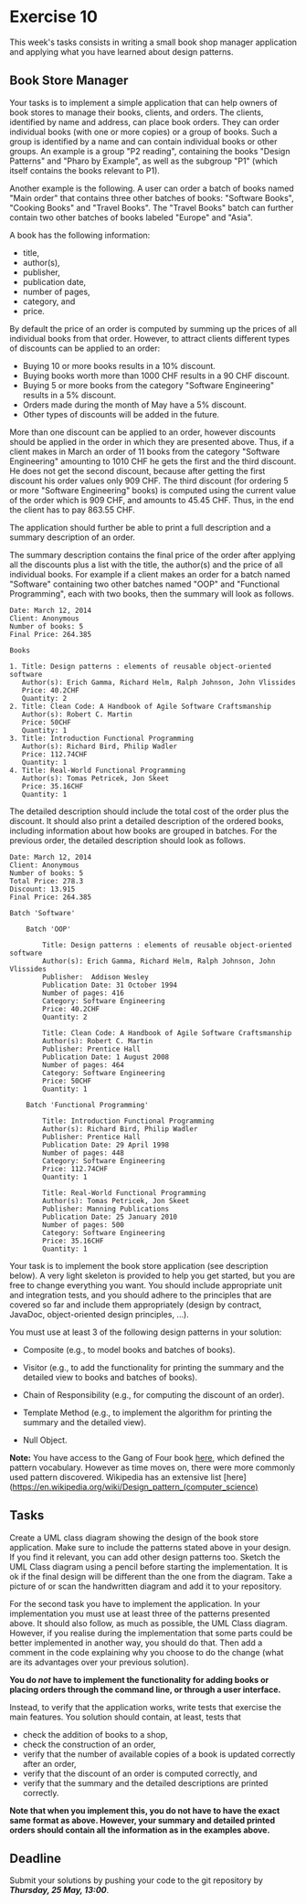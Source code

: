 # Exercise 10

This week's tasks consists in writing a small book shop manager application 
and applying what you have learned about design patterns.


## Book Store Manager

Your tasks is to implement a simple application that can help owners of book 
stores to manage their books, clients, and orders. The clients, identified by 
name and address, can place book orders. They can order individual books (with 
one or more copies) or a group of books. Such a group is identified by a name 
and can contain individual books or other groups. An example is a group "P2 
reading", containing the books "Design Patterns" and "Pharo by Example", as 
well as the subgroup "P1" (which itself contains the books relevant to P1).

Another example is the following. A user can order a batch of books named 
"Main order" that contains three other batches of books: "Software Books", 
"Cooking Books" and "Travel Books". The "Travel Books" batch can further 
contain two other batches of books labeled "Europe" and "Asia".

A book has the following information:
  - title,
  - author(s),
  - publisher,
  - publication date,
  - number of pages,
  - category, and
  - price.

By default the price of an order is computed by summing up the prices of all 
individual books from that order. However, to attract clients different types 
of discounts can be applied to an order:

- Buying 10 or more books results in a 10% discount.
- Buying books worth more than 1000 CHF results in a 90 CHF discount.
- Buying 5 or more books from the category "Software Engineering" results in a 
  5% discount.
- Orders made during the month of May have a 5% discount.
- Other types of discounts will be added in the future.

More than one discount can be applied to an order, however discounts should be 
applied in the order in which they are presented above. Thus, if a client 
makes in March an order of 11 books from the category "Software Engineering" 
amounting to 1010 CHF he gets the first and the third discount. He does not 
get the second discount, because after getting the first discount his order 
values only 909 CHF. The third discount (for ordering 5 or more "Software 
Engineering" books) is computed using the current value of the order which is 
909 CHF, and amounts to 45.45 CHF. Thus, in the end the client has to pay 
863.55 CHF.

The application should further be able to print a full description and a 
summary description of an order.

The summary description contains the final price of the order after applying 
all the discounts plus a list with the title, the author(s) and the price of 
all individual books. For example if a client makes an order for a batch named 
"Software" containing two other batches named "OOP" and "Functional 
Programming", each with two books, then the summary will look as follows.

```
Date: March 12, 2014
Client: Anonymous
Number of books: 5
Final Price: 264.385

Books

1. Title: Design patterns : elements of reusable object-oriented software
   Author(s): Erich Gamma, Richard Helm, Ralph Johnson, John Vlissides
   Price: 40.2CHF
   Quantity: 2
2. Title: Clean Code: A Handbook of Agile Software Craftsmanship
   Author(s): Robert C. Martin
   Price: 50CHF
   Quantity: 1
3. Title: Introduction Functional Programming
   Author(s): Richard Bird, Philip Wadler
   Price: 112.74CHF
   Quantity: 1
4. Title: Real-World Functional Programming
   Author(s): Tomas Petricek, Jon Skeet
   Price: 35.16CHF
   Quantity: 1
```

The detailed description should include the total cost of the order plus the 
discount. It should also print a detailed description of the ordered books, 
including information about how books are grouped in batches. For the previous 
order, the detailed description should look as follows.
```
Date: March 12, 2014
Client: Anonymous
Number of books: 5
Total Price: 278.3
Discount: 13.915
Final Price: 264.385

Batch 'Software'

    Batch 'OOP'

        Title: Design patterns : elements of reusable object-oriented software
        Author(s): Erich Gamma, Richard Helm, Ralph Johnson, John Vlissides
        Publisher:  Addison Wesley
        Publication Date: 31 October 1994
        Number of pages: 416
        Category: Software Engineering
        Price: 40.2CHF
        Quantity: 2

        Title: Clean Code: A Handbook of Agile Software Craftsmanship
        Author(s): Robert C. Martin
        Publisher: Prentice Hall
        Publication Date: 1 August 2008
        Number of pages: 464
        Category: Software Engineering
        Price: 50CHF
        Quantity: 1

    Batch 'Functional Programming'

        Title: Introduction Functional Programming
        Author(s): Richard Bird, Philip Wadler
        Publisher: Prentice Hall
        Publication Date: 29 April 1998
        Number of pages: 448
        Category: Software Engineering
        Price: 112.74CHF
        Quantity: 1

        Title: Real-World Functional Programming
        Author(s): Tomas Petricek, Jon Skeet
        Publisher: Manning Publications
        Publication Date: 25 January 2010
        Number of pages: 500
        Category: Software Engineering
        Price: 35.16CHF
        Quantity: 1
```

Your task is to implement the book store application (see description below). 
A very light skeleton is provided to help you get started, but you are free to 
change everything you want. You should include appropriate unit and 
integration tests, and you should adhere to the principles that are covered so 
far and include them appropriately (design by contract, JavaDoc, 
object-oriented design principles, ...).

You must use at least 3 of the following design patterns in your solution:

  - Composite (e.g., to model books and batches of books).

  - Visitor (e.g., to add the functionality for printing the summary and the 
    detailed view to books and batches of books).

  - Chain of Responsibility (e.g., for computing the discount of an order).

  - Template Method (e.g., to implement the algorithm for printing the summary 
    and the detailed view).

  - Null Object.

**Note:** You have access to the Gang of Four book 
[here](http://scgresources.unibe.ch/~scg/Literature/Books/GOF/contfso.htm), 
which defined the pattern vocabulary. However as time moves on, there were 
more commonly used pattern discovered. Wikipedia has an extensive list 
[here](https://en.wikipedia.org/wiki/Design_pattern_(computer_science)

## Tasks

Create a UML class diagram showing the design of the book store application. 
Make sure to include the patterns stated above in your design. If you find it 
relevant, you can add other design patterns too. Sketch the UML Class diagram 
using a pencil before starting the implementation. It is ok if the final 
design will be different than the one from the diagram. Take a picture of or 
scan the handwritten diagram and add it to your repository.

For the second task you have to implement the application. In your 
implementation you must use at least three of the patterns presented above. It 
should also follow, as much as possible, the UML Class diagram. However, if 
you realise during the implementation that some parts could be better 
implemented in another way, you should do that. Then add a comment in the code 
explaining why you choose to do the change (what are its advantages over your 
previous solution).

**You do *not* have to implement the functionality for adding books or placing 
orders through the command line, or through a user interface.**

Instead, to verify that the application works, write tests that exercise the 
main features. You solution should contain, at least, tests that

- check the addition of books to a shop,
- check the construction of an order,
- verify that the number of available copies of a book is updated correctly 
  after an order,
- verify that the discount of an order is computed correctly, and
- verify that the summary and the detailed descriptions are printed correctly.

**Note that when you implement this, you do not have to have the exact same 
format as above. However, your summary and detailed printed orders should 
contain all the information as in the examples above.**


## Deadline

Submit your solutions by pushing your code to the git repository by 
___Thursday, 25 May, 13:00___.
